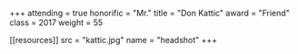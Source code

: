 +++
attending = true
honorific = "Mr."
title     = "Don Kattic"
award     = "Friend"
class     = 2017
weight    = 55

[[resources]]
  src  = "kattic.jpg"
  name = "headshot"
+++
